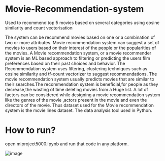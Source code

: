# Movie-Recommendation-system
Used to recommend top 5 movies based on several categories using cosine similarity and count vectorisation

The system can be recommend movies based on one or a combination of two or more attributes.
Movie recommendation system can suggest a set of movies to users based on their interest of the people or the popularities of the movies.
A Movie recommendation system, or a movie recommender system is an ML based approach to filtering or predicting the users film preferences based on their past choices and behavior.
The Recommendation system uses filtering, clustering techniques such as cosine similarity and tf-count vectorizer to suggest recommendations.
The movie recommendation system usually predicts movies that are similar to their searches.The recommendation system is beneficial,for people as they decrease,the wasting of time deleting movies from a Huge list. 
A lot of factors can be considered while designing a movie recommendation system like the genres of the movie ,actors present in the movie and even the directors of the movie. Thus dataset used for the Movie recommendation system is the movie lines dataset. The data analysis tool used in Python.

# How to run?
open miproject5000.ipynb and run that code in any platform.

![image](https://github.com/user-attachments/assets/9d45c987-a3f4-4484-903b-76ed86dc6f35)
